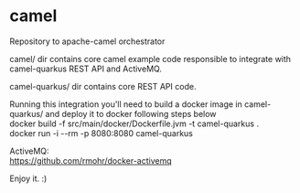# camel
Repository to apache-camel orchestrator

camel/ dir contains core camel example code responsible to integrate with camel-quarkus REST API and ActiveMQ.

camel-quarkus/ dir contains core REST API code.

Running this integration you'll need to build a docker image in camel-quarkus/ and deploy it to docker following steps below <br />
docker build -f src/main/docker/Dockerfile.jvm -t camel-quarkus . <br />
docker run -i --rm -p 8080:8080 camel-quarkus

ActiveMQ: <br />
https://github.com/rmohr/docker-activemq

Enjoy it. :)
